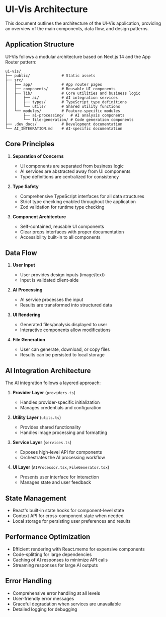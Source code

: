 # UI-Vis Architecture

This document outlines the architecture of the UI-Vis application, providing an overview of the main components, data flow, and design patterns.

## Application Structure

UI-Vis follows a modular architecture based on Next.js 14 and the App Router pattern:

```
ui-vis/
├── public/              # Static assets
├── src/
│   ├── app/             # App router pages
│   ├── components/      # Reusable UI components
│   ├── lib/             # Core utilities and business logic
│   │   ├── ai/          # AI integration services
│   │   ├── types/       # TypeScript type definitions
│   │   └── utils/       # Shared utility functions
│   └── modules/         # Feature-specific modules
│       ├── ai-processing/   # AI analysis components
│       └── file-generation/ # Code generation components
├── .dev_docs/           # Development documentation
└── AI_INTEGRATION.md    # AI-specific documentation
```

## Core Principles

1. **Separation of Concerns**
   - UI components are separated from business logic
   - AI services are abstracted away from UI components
   - Type definitions are centralized for consistency

2. **Type Safety**
   - Comprehensive TypeScript interfaces for all data structures
   - Strict type checking enabled throughout the application
   - Zod validation for runtime type checking

3. **Component Architecture**
   - Self-contained, reusable UI components
   - Clear props interfaces with proper documentation
   - Accessibility built-in to all components

## Data Flow

1. **User Input**
   - User provides design inputs (image/text)
   - Input is validated client-side

2. **AI Processing**
   - AI service processes the input
   - Results are transformed into structured data

3. **UI Rendering**
   - Generated files/analysis displayed to user
   - Interactive components allow modifications

4. **File Generation**
   - User can generate, download, or copy files
   - Results can be persisted to local storage

## AI Integration Architecture

The AI integration follows a layered approach:

1. **Provider Layer** (`providers.ts`)
   - Handles provider-specific initialization
   - Manages credentials and configuration

2. **Utility Layer** (`utils.ts`)
   - Provides shared functionality
   - Handles image processing and formatting

3. **Service Layer** (`services.ts`)
   - Exposes high-level API for components
   - Orchestrates the AI processing workflow

4. **UI Layer** (`AIProcessor.tsx`, `FileGenerator.tsx`)
   - Presents user interface for interaction
   - Manages state and user feedback

## State Management

- React's built-in state hooks for component-level state
- Context API for cross-component state when needed
- Local storage for persisting user preferences and results

## Performance Optimization

- Efficient rendering with React.memo for expensive components
- Code-splitting for large dependencies
- Caching of AI responses to minimize API calls
- Streaming responses for large AI outputs

## Error Handling

- Comprehensive error handling at all levels
- User-friendly error messages
- Graceful degradation when services are unavailable
- Detailed logging for debugging
